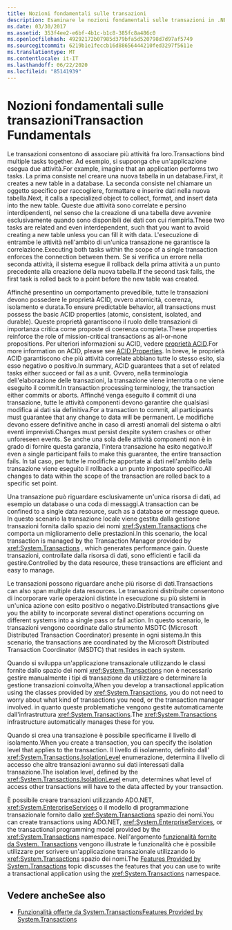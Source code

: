 ```yaml
---
title: Nozioni fondamentali sulle transazioni
description: Esaminare le nozioni fondamentali sulle transazioni in .NET. Tutte le transazioni devono possedere le proprietà ACID di base (atomicità, coerenza, isolamento e durabilità).
ms.date: 03/30/2017
ms.assetid: 353f4ee2-e6bf-4b1c-b1c8-385fc8a486c0
ms.openlocfilehash: 49292172b07985d379bfa5d520798d7d97af5749
ms.sourcegitcommit: 6219b1e1feccb16d88656444210fed3297f5611e
ms.translationtype: MT
ms.contentlocale: it-IT
ms.lasthandoff: 06/22/2020
ms.locfileid: "85141939"
---
```

# <a name="transaction-fundamentals"></a><span data-ttu-id="62005-104">Nozioni fondamentali sulle transazioni</span><span class="sxs-lookup"><span data-stu-id="62005-104">Transaction Fundamentals</span></span>
<span data-ttu-id="62005-105">Le transazioni consentono di associare più attività fra loro.</span><span class="sxs-lookup"><span data-stu-id="62005-105">Transactions bind multiple tasks together.</span></span> <span data-ttu-id="62005-106">Ad esempio, si supponga che un'applicazione esegua due attività.</span><span class="sxs-lookup"><span data-stu-id="62005-106">For example, imagine that an application performs two tasks.</span></span> <span data-ttu-id="62005-107">La prima consiste nel creare una nuova tabella in un database.</span><span class="sxs-lookup"><span data-stu-id="62005-107">First, it creates a new table in a database.</span></span> <span data-ttu-id="62005-108">La seconda consiste nel chiamare un oggetto specifico per raccogliere, formattare e inserire dati nella nuova tabella.</span><span class="sxs-lookup"><span data-stu-id="62005-108">Next, it calls a specialized object to collect, format, and insert data into the new table.</span></span> <span data-ttu-id="62005-109">Queste due attività sono correlate e persino interdipendenti, nel senso che la creazione di una tabella deve avvenire esclusivamente quando sono disponibili dei dati con cui riempirla.</span><span class="sxs-lookup"><span data-stu-id="62005-109">These two tasks are related and even interdependent, such that you want to avoid creating a new table unless you can fill it with data.</span></span> <span data-ttu-id="62005-110">L'esecuzione di entrambe le attività nell'ambito di un'unica transazione ne garantisce la correlazione.</span><span class="sxs-lookup"><span data-stu-id="62005-110">Executing both tasks within the scope of a single transaction enforces the connection between them.</span></span> <span data-ttu-id="62005-111">Se si verifica un errore nella seconda attività, il sistema esegue il rollback della prima attività a un punto precedente alla creazione della nuova tabella.</span><span class="sxs-lookup"><span data-stu-id="62005-111">If the second task fails, the first task is rolled back to a point before the new table was created.</span></span>  
  
 <span data-ttu-id="62005-112">Affinché presentino un comportamento prevedibile, tutte le transazioni devono possedere le proprietà ACID, ovvero atomicità, coerenza, isolamento e durata.</span><span class="sxs-lookup"><span data-stu-id="62005-112">To ensure predictable behavior, all transactions must possess the basic ACID properties (atomic, consistent, isolated, and durable).</span></span> <span data-ttu-id="62005-113">Queste proprietà garantiscono il ruolo delle transazioni di importanza critica come proposte di coerenza completa.</span><span class="sxs-lookup"><span data-stu-id="62005-113">These properties reinforce the role of mission-critical transactions as all-or-none propositions.</span></span> <span data-ttu-id="62005-114">Per ulteriori informazioni su ACID, vedere [proprietà ACID](/windows/win32/cossdk/acid-properties).</span><span class="sxs-lookup"><span data-stu-id="62005-114">For more information on ACID, please see [ACID Properties](/windows/win32/cossdk/acid-properties).</span></span> <span data-ttu-id="62005-115">In breve, le proprietà ACID garantiscono che più attività correlate abbiano tutte lo stesso esito, sia esso negativo o positivo.</span><span class="sxs-lookup"><span data-stu-id="62005-115">In summary, ACID guarantees that a set of related tasks either succeed or fail as a unit.</span></span> <span data-ttu-id="62005-116">Ovvero, nella terminologia dell'elaborazione delle transazioni, la transazione viene interrotta o ne viene eseguito il commit.</span><span class="sxs-lookup"><span data-stu-id="62005-116">In transaction processing terminology, the transaction either commits or aborts.</span></span> <span data-ttu-id="62005-117">Affinché venga eseguito il commit di una transazione, tutte le attività componenti devono garantire che qualsiasi modifica ai dati sia definitiva.</span><span class="sxs-lookup"><span data-stu-id="62005-117">For a transaction to commit, all participants must guarantee that any change to data will be permanent.</span></span> <span data-ttu-id="62005-118">Le modifiche devono essere definitive anche in caso di arresti anomali del sistema o altri eventi imprevisti.</span><span class="sxs-lookup"><span data-stu-id="62005-118">Changes must persist despite system crashes or other unforeseen events.</span></span> <span data-ttu-id="62005-119">Se anche una sola delle attività componenti non è in grado di fornire questa garanzia, l'intera transazione ha esito negativo.</span><span class="sxs-lookup"><span data-stu-id="62005-119">If even a single participant fails to make this guarantee, the entire transaction fails.</span></span> <span data-ttu-id="62005-120">In tal caso, per tutte le modifiche apportate ai dati nell'ambito della transazione viene eseguito il rollback a un punto impostato specifico.</span><span class="sxs-lookup"><span data-stu-id="62005-120">All changes to data within the scope of the transaction are rolled back to a specific set point.</span></span>  
  
 <span data-ttu-id="62005-121">Una transazione può riguardare esclusivamente un'unica risorsa di dati, ad esempio un database o una coda di messaggi.</span><span class="sxs-lookup"><span data-stu-id="62005-121">A transaction can be confined to a single data resource, such as a database or message queue.</span></span> <span data-ttu-id="62005-122">In questo scenario la transazione locale viene gestita dalla gestione transazioni fornita dallo spazio dei nomi <xref:System.Transactions> che comporta un miglioramento delle prestazioni.</span><span class="sxs-lookup"><span data-stu-id="62005-122">In this scenario, the local transaction is managed by the Transaction Manager provided by <xref:System.Transactions> , which generates performance gain.</span></span> <span data-ttu-id="62005-123">Queste transazioni, controllate dalla risorsa di dati, sono efficienti e facili da gestire.</span><span class="sxs-lookup"><span data-stu-id="62005-123">Controlled by the data resource, these transactions are efficient and easy to manage.</span></span>  
  
 <span data-ttu-id="62005-124">Le transazioni possono riguardare anche più risorse di dati.</span><span class="sxs-lookup"><span data-stu-id="62005-124">Transactions can also span multiple data resources.</span></span> <span data-ttu-id="62005-125">Le transazioni distribuite consentono di incorporare varie operazioni distinte in esecuzione su più sistemi in un'unica azione con esito positivo o negativo.</span><span class="sxs-lookup"><span data-stu-id="62005-125">Distributed transactions give you the ability to incorporate several distinct operations occurring on different systems into a single pass or fail action.</span></span> <span data-ttu-id="62005-126">In questo scenario, le transazioni vengono coordinate dallo strumento MSDTC (Microsoft Distributed Transaction Coordinator) presente in ogni sistema.</span><span class="sxs-lookup"><span data-stu-id="62005-126">In this scenario, the transactions are coordinated by the Microsoft Distributed Transaction Coordinator (MSDTC) that resides in each system.</span></span>  
  
 <span data-ttu-id="62005-127">Quando si sviluppa un'applicazione transazionale utilizzando le classi fornite dallo spazio dei nomi <xref:System.Transactions> non è necessario gestire manualmente i tipi di transazione da utilizzare o determinare la gestione transazioni coinvolta,</span><span class="sxs-lookup"><span data-stu-id="62005-127">When you develop a transactional application using the classes provided by <xref:System.Transactions>, you do not need to worry about what kind of transactions you need, or the transaction manager involved.</span></span> <span data-ttu-id="62005-128">in quanto queste problematiche vengono gestite automaticamente dall'infrastruttura <xref:System.Transactions>.</span><span class="sxs-lookup"><span data-stu-id="62005-128">The <xref:System.Transactions> infrastructure automatically manages these for you.</span></span>  
  
 <span data-ttu-id="62005-129">Quando si crea una transazione è possibile specificarne il livello di isolamento.</span><span class="sxs-lookup"><span data-stu-id="62005-129">When you create a transaction, you can specify the isolation level that applies to the transaction.</span></span> <span data-ttu-id="62005-130">Il livello di isolamento, definito dall' <xref:System.Transactions.IsolationLevel> enumerazione, determina il livello di accesso che altre transazioni avranno sui dati interessati dalla transazione.</span><span class="sxs-lookup"><span data-stu-id="62005-130">The isolation level, defined by the <xref:System.Transactions.IsolationLevel> enum, determines what level of access other transactions will have to the data affected by your transaction.</span></span>  
  
 <span data-ttu-id="62005-131">È possibile creare transazioni utilizzando ADO.NET, <xref:System.EnterpriseServices> o il modello di programmazione transazionale fornito dallo <xref:System.Transactions> spazio dei nomi.</span><span class="sxs-lookup"><span data-stu-id="62005-131">You can create transactions using ADO.NET, <xref:System.EnterpriseServices>, or the transactional programming model provided by the <xref:System.Transactions> namespace.</span></span> <span data-ttu-id="62005-132">Nell'argomento [funzionalità fornite da System. Transactions](features-provided-by-system-transactions.md) vengono illustrate le funzionalità che è possibile utilizzare per scrivere un'applicazione transazionale utilizzando lo <xref:System.Transactions> spazio dei nomi.</span><span class="sxs-lookup"><span data-stu-id="62005-132">The [Features Provided by System.Transactions](features-provided-by-system-transactions.md) topic discusses the features that you can use to write a transactional application using the <xref:System.Transactions> namespace.</span></span>  
  
## <a name="see-also"></a><span data-ttu-id="62005-133">Vedere anche</span><span class="sxs-lookup"><span data-stu-id="62005-133">See also</span></span>

- [<span data-ttu-id="62005-134">Funzionalità offerte da System.Transactions</span><span class="sxs-lookup"><span data-stu-id="62005-134">Features Provided by System.Transactions</span></span>](features-provided-by-system-transactions.md)
